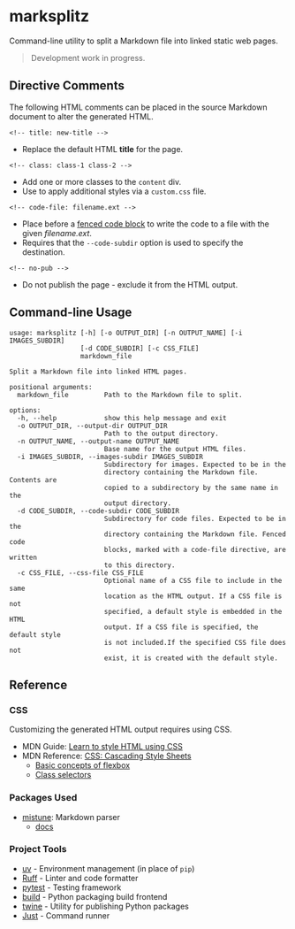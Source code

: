 # marksplitz

Command-line utility to split a Markdown file into linked static web pages.

> Development work in progress.

## Directive Comments

The following HTML comments can be placed in the source Markdown document to alter the generated HTML.

`<!-- title: new-title -->` 

- Replace the default HTML **title** for the page.

`<!-- class: class-1 class-2 -->` 

- Add one or more classes to the `content` div.
- Use to apply additional styles via a `custom.css` file. 

`<!-- code-file: filename.ext -->`

- Place before a [fenced code block](https://docs.github.com/en/get-started/writing-on-github/working-with-advanced-formatting/creating-and-highlighting-code-blocks#fenced-code-blocks) to write the code to a file with the given *filename.ext*.
- Requires that the `--code-subdir` option is used to specify the destination.

`<!-- no-pub -->`

- Do not publish the page - exclude it from the HTML output.

## Command-line Usage

```
usage: marksplitz [-h] [-o OUTPUT_DIR] [-n OUTPUT_NAME] [-i IMAGES_SUBDIR]
                  [-d CODE_SUBDIR] [-c CSS_FILE]
                  markdown_file

Split a Markdown file into linked HTML pages.

positional arguments:
  markdown_file         Path to the Markdown file to split.

options:
  -h, --help            show this help message and exit
  -o OUTPUT_DIR, --output-dir OUTPUT_DIR
                        Path to the output directory.
  -n OUTPUT_NAME, --output-name OUTPUT_NAME
                        Base name for the output HTML files.
  -i IMAGES_SUBDIR, --images-subdir IMAGES_SUBDIR
                        Subdirectory for images. Expected to be in the
                        directory containing the Markdown file. Contents are
                        copied to a subdirectory by the same name in the
                        output directory.
  -d CODE_SUBDIR, --code-subdir CODE_SUBDIR
                        Subdirectory for code files. Expected to be in the
                        directory containing the Markdown file. Fenced code
                        blocks, marked with a code-file directive, are written
                        to this directory.
  -c CSS_FILE, --css-file CSS_FILE
                        Optional name of a CSS file to include in the same
                        location as the HTML output. If a CSS file is not
                        specified, a default style is embedded in the HTML
                        output. If a CSS file is specified, the default style
                        is not included.If the specified CSS file does not
                        exist, it is created with the default style.
```

## Reference

### CSS

Customizing the generated HTML output requires using CSS.

- MDN Guide: [Learn to style HTML using CSS](https://developer.mozilMDNla.org/en-US/docs/Learn/CSS)
- MDN Reference: [CSS: Cascading Style Sheets](https://developer.mozilla.org/en-US/docs/Web/CSS)
  - [Basic concepts of flexbox](https://developer.mozilla.org/en-US/docs/Web/CSS/CSS_flexible_box_layout/Basic_concepts_of_flexbox)
  - [Class selectors](https://developer.mozilla.org/en-US/docs/Web/CSS/Class_selectors)

### Packages Used

- [mistune](https://pypi.org/project/mistune/): Markdown parser 
    - [docs](https://mistune.lepture.com/en/latest/)

### Project Tools

- [uv](https://github.com/astral-sh/uv#readme) - Environment management (in place of `pip`)
- [Ruff](https://docs.astral.sh/ruff/) - Linter and code formatter
- [pytest](https://docs.pytest.org/en/stable/) - Testing framework
- [build](https://build.pypa.io/en/stable/index.html) - Python packaging build frontend
- [twine](https://twine.readthedocs.io/en/latest/) - Utility for publishing Python packages
- [Just](https://github.com/casey/just#readme) - Command runner
